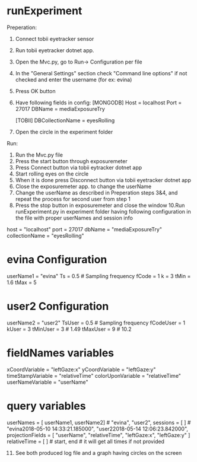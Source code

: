 # runExperiment

Preperation:

1. Connect tobii eyetracker sensor
2. Run tobii eyetracker dotnet app.
3. Open the Mvc.py, go to  Run-> Configuration per file 
4. In the "General Settings" section check "Command line options" if not checked and enter the username (for ex: evina)
5. Press OK button 
6. Have following fields in config:
    [MONGODB]
    Host = localhost
    Port = 27017
    DBName = mediaExposureTry
    
    [TOBII]
    DBCollectionName = eyesRolling

7. Open the circle in the experiment folder

Run:
1. Run the Mvc.py file
3. Press the start button through exposuremeter
4. Press Connect button via tobii eytracker dotnet app
5. Start rolling eyes on the circle
6. When it is done press Disconnect button via tobii eyetracker dotnet app
7. Close the exposuremeter app. to change the userName
8. Change the userName as described in Preperation steps 3&4, and repeat the process for second user from step 1
9. Press the stop button in exposuremeter and close the window
10.Run runExperiment.py in experiment folder having following configuration in the file with proper userNames and session info

host = "localhost"
port = 27017
dbName = "mediaExposureTry"
collectionName = "eyesRolling"

# evina Configuration
userName1 = "evina"
Ts = 0.5 # Sampling frequency
fCode = 1
k = 3 
tMin = 1.6
tMax = 5

# user2 Configuration
userName2 = "user2"
TsUser = 0.5 # Sampling frequency
fCodeUser = 1
kUser = 3 
tMinUser = 3 # 1.49
tMaxUser = 9 # 10.2

# fieldNames variables
xCoordVariable = "leftGaze:x"
yCoordVariable = "leftGaze:y"
timeStampVariable = "relativeTime"
colorUponVariable = "relativeTime"
userNameVariable = "userName"

# query variables
userNames = [ userName1, userName2] # "evina", "user2",
sessions = [ ] #  "evina2018-05-10 14:33:21.185000", "user22018-05-14 12:06:23.842000",
projectionFields = [ "userName", "relativeTime", "leftGaze:x", "leftGaze:y" ]
relativeTime = [ ] # start, end # it will get all times if not provided

11. See both produced log file and a graph having circles on the screen
